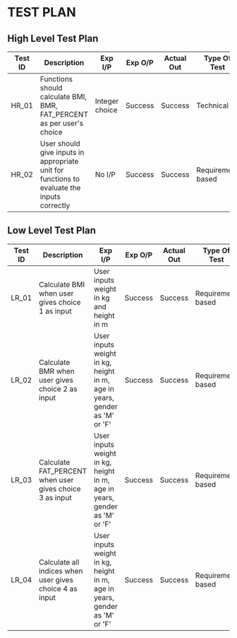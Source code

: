 # TEST PLAN

## High Level Test Plan

| Test ID | Description | Exp I/P |	Exp O/P |	Actual Out |	Type Of Test |
| ------- | ----------- | ------- | ------- | ---------- | ------------- |
| HR_01	| Functions should calculate BMI, BMR, FAT_PERCENT as per user's choice |	Integer choice | Success | Success | Technical |
| HR_02	| User should give inputs in appropriate unit for functions to evaluate the inputs correctly | No I/P |	Success |	Success | Requirement based |

## Low Level Test Plan

| Test ID |	Description |	Exp I/P |	Exp O/P |	Actual Out |	Type Of Test |
| ------- | ----------- | ------- | ------- | ---------- | ------------- |
| LR_01 | Calculate BMI when user gives choice 1 as input | User inputs weight in kg and height in m | Success | Success | Requirement based |
| LR_02	| Calculate BMR when user gives choice 2 as input |	User inputs weight in kg, height in m, age in years, gender as 'M' or 'F' |	Success |	Success | Requirement based |
| LR_03 |	Calculate FAT_PERCENT when user gives choice 3 as input |	User inputs weight in kg, height in m, age in years, gender as 'M' or 'F' |	Success |	Success |	Requirement based |
| LR_04 |	Calculate all indices when user gives choice 4 as input |	User inputs weight in kg, height in m, age in years, gender as 'M' or 'F' |	Success |	Success |	Requirement based |
